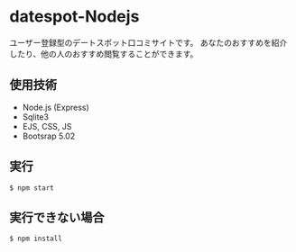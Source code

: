 # datespot-Nodejs

ユーザー登録型のデートスポット口コミサイトです。
あなたのおすすめを紹介したり、他の人のおすすめ閲覧することができます。

## 使用技術
- Node.js (Express)
- Sqlite3
- EJS, CSS, JS
- Bootsrap 5.02

## 実行
```
$ npm start
```

## 実行できない場合
```
$ npm install
```



